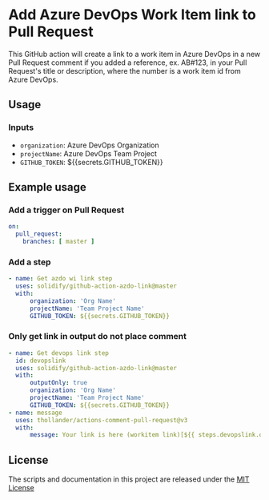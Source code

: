 # Add Azure DevOps Work Item link to Pull Request
This GitHub action will create a link to a work item in Azure DevOps in a new Pull Request comment if you added a reference, ex. AB#123,  in your Pull Request's title or description, where the number is a work item id from Azure DevOps.

## Usage

### Inputs
- `organization`: Azure DevOps Organization
- `projectName`: Azure DevOps Team Project
- `GITHUB_TOKEN`:  ${{secrets.GITHUB_TOKEN}}


## Example usage
### Add a trigger on Pull Request
```yaml
on:
  pull_request:
    branches: [ master ]
```
### Add a step 
```yaml
- name: Get azdo wi link step
  uses: solidify/github-action-azdo-link@master
  with:
      organization: 'Org Name'
      projectName: 'Team Project Name'
      GITHUB_TOKEN: ${{secrets.GITHUB_TOKEN}}
```

### Only get link in output do not place comment
```yaml
- name: Get devops link step
  id: devopslink
  uses: solidify/github-action-azdo-link@master
  with:
      outputOnly: true
      organization: 'Org Name'          
      projectName: 'Team Project Name'
      GITHUB_TOKEN: ${{secrets.GITHUB_TOKEN}}
- name: message
  uses: thollander/actions-comment-pull-request@v3
  with:
      message: Your link is here (workitem link)[${{ steps.devopslink.outputs.workItemLink }}]
```


## License
The scripts and documentation in this project are released under the [MIT License](LICENSE)
